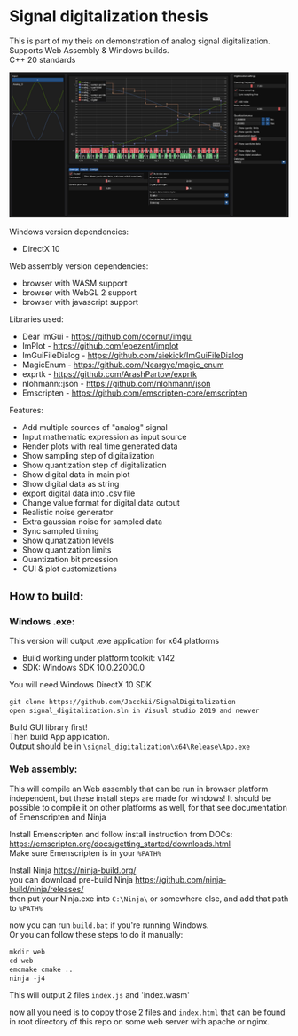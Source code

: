 # Signal digitalization thesis
This is part of my theis on demonstration of analog signal digitalization.   
Supports Web Assembly & Windows builds.  
C++ 20 standards

![preview](preview.jpg)

Windows version dependencies:
 - DirectX 10

Web assembly version dependencies:
 - browser with WASM support
 - browser with WebGL 2 support
 - browser with javascript support 

Libraries used:
 - Dear ImGui - https://github.com/ocornut/imgui
 - ImPlot - https://github.com/epezent/implot
 - ImGuiFileDialog - https://github.com/aiekick/ImGuiFileDialog
 - MagicEnum - https://github.com/Neargye/magic_enum
 - exprtk - https://github.com/ArashPartow/exprtk
 - nlohmann::json - https://github.com/nlohmann/json
 - Emscripten - https://github.com/emscripten-core/emscripten

Features:
 - Add multiple sources of "analog" signal
 - Input mathematic expression as input source
 - Render plots with real time generated data
 - Show sampling step of digitalization
 - Show quantization step of digitalization
 - Show digital data in main plot
 - Show digital data as string
 - export digital data into .csv file
 - Change value format for digital data output
 - Realistic noise generator
 - Extra gaussian noise for sampled data
 - Sync sampled timing
 - Show qunatization levels
 - Show quantization limits
 - Quantization bit prcession
 - GUI & plot customizations

## How to build:

### Windows .exe:
This version will output .exe application for x64 platforms
 - Build working under platform toolkit: v142
 - SDK: Windows SDK 10.0.22000.0

You will need Windows DirectX 10 SDK

```
git clone https://github.com/Jacckii/SignalDigitalization
open signal_digitalization.sln in Visual studio 2019 and newver
```
Build GUI library first!  
Then build App application.  
Output should be in `\signal_digitalization\x64\Release\App.exe`


### Web assembly:
This will compile an Web assembly that can be run in browser platform independent, but these install steps are made for windows!
It should be possible to compile it on other platforms as well, for that see documentation of Emenscripten and Ninja

Install Emenscripten and follow install instruction from DOCs: https://emscripten.org/docs/getting_started/downloads.html  
Make sure Emenscripten is in your `%PATH%`  

Install Ninja https://ninja-build.org/  
you can download pre-build Ninja https://github.com/ninja-build/ninja/releases/  
then put your Ninja.exe into `C:\Ninja\` or somewhere else, and add that path to `%PATH%`  

now you can run `build.bat` if you're running Windows.   
Or you can follow these steps to do it manually:

```
mkdir web
cd web
emcmake cmake ..
ninja -j4
```
This will output 2 files 
`index.js` and 'index.wasm'  

now all you need is to coppy those 2 files and `index.html` that can be found in root directory of this repo on some web server with apache or nginx.

